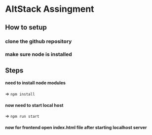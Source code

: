 # AltStack Assingment


## How to setup
### clone the github repository
### make sure node is installed

## Steps

#### need to install node modules
=> `npm install`

#### now need to start local host
=> `npm run start`

#### now for frontend open index.html file after starting localhost server